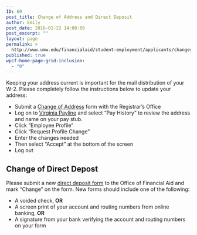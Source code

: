 ```yaml
---
ID: 69
post_title: Change of Address and Direct Deposit
author: Emily
post_date: 2016-02-22 14:08:06
post_excerpt: ""
layout: page
permalink: >
  http://www.umw.edu/financialaid/student-employment/applicants/changes/
published: true
wpcf-home-page-grid-inclusion:
  - "0"
---
```

Keeping your address current is important for the mail distribution of your W-2. Please completely follow the instructions below to update your address:
<ul>
	<li>Submit a <a href="http://academics.umw.edu/registrar/forms/">Change of Address</a> form with the Registrar’s Office</li>
	<li>Log on to <a href="http://payline.doa.virginia.gov/">Virginia Payline</a> and select “Pay History” to review the address and name on your pay stub.</li>
	<li>Click “Employee Profile”</li>
	<li>Click “Request Profile Change”</li>
	<li>Enter the changes needed</li>
	<li>Then select “Accept” at the bottom of the screen</li>
	<li>Log out</li>
</ul>
<h2>Change of Direct Depost</h2>
Please submit a new <a href="http://www.umw.edu/financialaid/wp-content/uploads/sites/31/2016/02/Direct-Deposit-Form.pdf" rel="">direct deposit form</a> to the Office of Financial Aid and mark “Change” on the form. New forms should include one of the following:
<ul>
	<li>A voided check, <strong>OR</strong></li>
	<li>A screen print of your account and routing numbers from online banking, <strong>OR</strong></li>
	<li>A signature from your bank verifying the account and routing numbers on your form</li>
</ul>